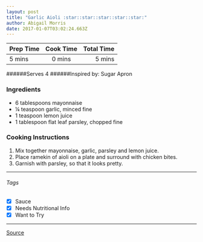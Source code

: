 ```yaml
---
layout: post
title: "Garlic Aioli :star::star::star::star::star:"
author: Abigail Morris
date: 2017-01-07T03:02:24.663Z
---
```


| Prep Time  | Cook Time    | Total Time  |
| ---------- |:------------:| -----------:|
| 5 mins    | 0 mins      | 5 mins     |


######Serves 4
######Inspired by: Sugar Apron

### Ingredients

* 6 tablespoons mayonnaise
* ¼ teaspoon garlic, minced fine
* 1 teaspoon lemon juice
* 1 tablespoon flat leaf parsley, chopped fine


### Cooking Instructions

1. Mix together mayonnaise, garlic, parsley and lemon juice.
2. Place ramekin of aioli on a plate and surround with chicken bites.
3. Garnish with parsley, so that it looks pretty.


---

###### Tags
- [x] Sauce
- [x] Needs Nutritional Info
- [x] Want to Try

---

[Source](http://sugarapron.com/2015/03/20/baked-parmesan-chicken-bites-garlic-aioli/)

